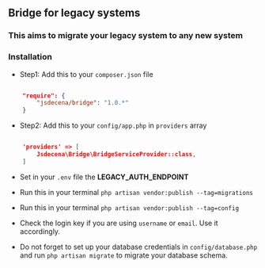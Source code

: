 ## Bridge for legacy systems

### This aims to migrate your legacy system to any new system

### Installation

- Step1: Add this to your `composer.json` file

```json

	"require": {
	    "jsdecena/bridge": "1.0.*"
	}

```

- Step2: Add this to your `config/app.php` in `providers` array

```json

	'providers' => [
	    Jsdecena\Bridge\BridgeServiceProvider::class,
	]

```

- Set in your `.env` file the **LEGACY_AUTH_ENDPOINT**

- Run this in your terminal `php artisan vendor:publish --tag=migrations`

- Run this in your terminal `php artisan vendor:publish --tag=config`

- Check the login key if you are using `username` or `email`. Use it accordingly.

- Do not forget to set up your database credentials in `config/database.php` and run `php artisan migrate` to migrate your database schema.